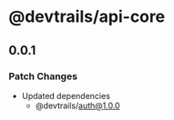 # @devtrails/api-core

## 0.0.1

### Patch Changes

- Updated dependencies
  - @devtrails/auth@1.0.0
